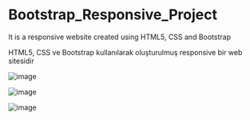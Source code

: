 # Bootstrap_Responsive_Project

It is a responsive website created using HTML5, CSS and Bootstrap

HTML5, CSS ve Bootstrap kullanılarak oluşturulmuş responsive bir web sitesidir

![image](https://github.com/BeyzaNurKaradana/Bootstrap_Responsive_Project/assets/83921230/6a825289-ff86-4df0-b0a8-e82c48ad6f8e)

![image](https://github.com/BeyzaNurKaradana/Bootstrap_Responsive_Project/assets/83921230/530a9fca-2d16-474e-8434-35f7457f2277)

![image](https://github.com/BeyzaNurKaradana/Bootstrap_Responsive_Project/assets/83921230/75ccca21-40c1-4ee6-99de-0a47bc8a3c69)






